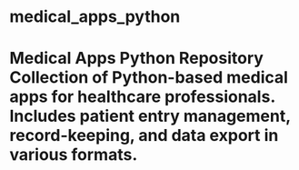 # medical_apps_python
# Medical Apps Python Repository  Collection of Python-based medical apps for healthcare professionals. Includes patient entry management, record-keeping, and data export in various formats.

